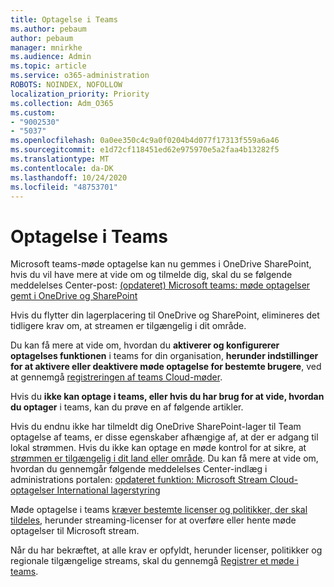 ```yaml
---
title: Optagelse i Teams
ms.author: pebaum
author: pebaum
manager: mnirkhe
ms.audience: Admin
ms.topic: article
ms.service: o365-administration
ROBOTS: NOINDEX, NOFOLLOW
localization_priority: Priority
ms.collection: Adm_O365
ms.custom:
- "9002530"
- "5037"
ms.openlocfilehash: 0a0ee350c4c9a0f0204b4d077f17313f559a6a46
ms.sourcegitcommit: e1d72cf118451ed62e975970e5a2faa4b13282f5
ms.translationtype: MT
ms.contentlocale: da-DK
ms.lasthandoff: 10/24/2020
ms.locfileid: "48753701"
---
```

# <a name="recording-in-teams"></a>Optagelse i Teams

Microsoft teams-møde optagelse kan nu gemmes i OneDrive SharePoint, hvis du vil have mere at vide om og tilmelde dig, skal du se følgende meddelelses Center-post: [(opdateret) Microsoft teams: møde optagelser gemt i OneDrive og SharePoint](https://portal.microsoft.com/Adminportal/Home?ref=MessageCenter&id=MC222640)

Hvis du flytter din lagerplacering til OneDrive og SharePoint, elimineres det tidligere krav om, at streamen er tilgængelig i dit område.

Du kan få mere at vide om, hvordan du **aktiverer og konfigurerer optagelses funktionen** i teams for din organisation, **herunder indstillinger for at aktivere eller deaktivere møde optagelse for bestemte brugere**, ved at gennemgå [registreringen af teams Cloud-møder](https://docs.microsoft.com/microsoftteams/cloud-recording).

Hvis du **ikke kan optage i teams, eller hvis du har brug for at vide, hvordan du optager** i teams, kan du prøve en af følgende artikler.

Hvis du endnu ikke har tilmeldt dig OneDrive SharePoint-lager til Team optagelse af teams, er disse egenskaber afhængige af, at der er adgang til lokal strømmen. Hvis du ikke kan optage en møde kontrol for at sikre, at [strømmen er tilgængelig i dit land eller område](https://docs.microsoft.com/stream/faq#which-regions-does-microsoft-stream-host-my-data-in). Du kan få mere at vide om, hvordan du gennemgår følgende meddelelses Center-indlæg i administrations portalen: [opdateret funktion: Microsoft Stream Cloud-optagelser International lagerstyring](https://admin.microsoft.com/AdminPortal/Home#/MessageCenter?id=MC214327)

Møde optagelse i teams [kræver bestemte licenser og politikker, der skal tildeles](https://docs.microsoft.com/microsoftteams/cloud-recording#prerequisites-for-teams-cloud-meeting-recording), herunder streaming-licenser for at overføre eller hente møde optagelser til Microsoft stream.

Når du har bekræftet, at alle krav er opfyldt, herunder licenser, politikker og regionale tilgængelige streams, skal du gennemgå [Registrer et møde i teams](https://support.office.com/article/34dfbe7f-b07d-4a27-b4c6-de62f1348c24).
